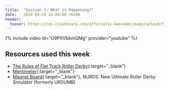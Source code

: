```yaml
---
title:  "Session 1: What is Happening?"
date:   2020-04-19 15:00:00 +0100
header:
  teaser: https://res.cloudinary.com/officially-awesome/image/upload/f_auto,q_auto,c_scale,w_600/officially-awesome/screenshots/ref-school-session-1_ufniqo.png
---
```

<!-- more -->

{% include video id="O9PXVbbmQMg" provider="youtube" %}

## Resources used this week
- [The Rules of Flat Track Roller Derby][]{:target="_blank"}
- [Mentimeter][]{:target="_blank"}
- [Magnet Board][]{:target="_blank"}, NURDS: New Ultimate Roller Derby Simulator (formerly URDUMB)

[The Rules of Flat Track Roller Derby]: <https://rules.wftda.com> "The Rules of Flat Track Roller Derby"
[Mentimeter]: <https://www.mentimeter.com>
[Magnet Board]: <https://nurds.space> "NURDS: New Ultimate Roller Derby Simulator"
